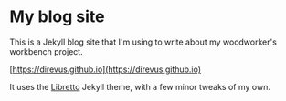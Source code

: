 # My blog site

This is a Jekyll blog site that I'm using to write about my woodworker's workbench project.

[https://direvus.github.io](https://direvus.github.io)

It uses the [Libretto](https://github.com/ferrolho/jekyll-theme-libretto)
Jekyll theme, with a few minor tweaks of my own.
